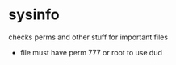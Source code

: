 # sysinfo
checks perms and other stuff for important files
- file must have perm 777 or root to use dud
